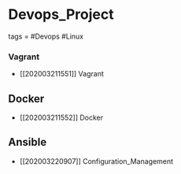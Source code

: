 # Devops_Project
tags = #Devops #Linux 


### Vagrant
* [[202003211551]] Vagrant

## Docker
* [[202003211552]] Docker

## Ansible
* [[202003220907]] Configuration_Management